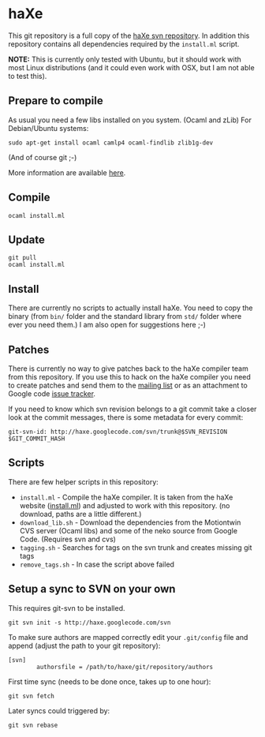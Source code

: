 # haXe

This git repository is a full copy of the [haXe svn repository](http://code.google.com/p/haxe/).
In addition this repository contains all dependencies required by the `install.ml` script.

**NOTE:** This is currently only tested with Ubuntu, but it should work with most Linux distributions
(and it could even work with OSX, but I am not able to test this).

## Prepare to compile

As usual you need a few libs installed on you system. (Ocaml and zLib) For Debian/Ubuntu systems:

```
sudo apt-get install ocaml camlp4 ocaml-findlib zlib1g-dev
```

(And of course git ;-)

More information are available [here](http://haxe.org/doc/build).

## Compile

```
ocaml install.ml
```

## Update

```
git pull
ocaml install.ml
```

## Install

There are currently no scripts to actually install haXe. You need to copy the binary (from `bin/` folder and 
the standard library from `std/` folder where ever you need them.)
I am also open for suggestions here ;-)

## Patches

There is currently no way to give patches back to the haXe compiler team from this repository. If you use this
to hack on the haXe compiler you need to create patches and send them to the [mailing list](https://groups.google.com/forum/#!forum/haxelang)
or as an attachment to Google code [issue tracker](http://code.google.com/p/haxe/issues/list).

If you need to know which svn revision belongs to a git commit take a closer look at the commit messages, there is some
metadata for every commit:
```
git-svn-id: http://haxe.googlecode.com/svn/trunk@$SVN_REVISION $GIT_COMMIT_HASH
```

## Scripts

There are few helper scripts in this repository:

* `install.ml` - Compile the haXe compiler. It is taken from the haXe website ([install.ml](http://haxe.org/file/install.ml))
and adjusted to work with this repository. (no download, paths are a little different.)
* `download_lib.sh` - Download the dependencies from the Motiontwin CVS server (Ocaml libs) and some of the neko source from
Google Code. (Requires svn and cvs)
* `tagging.sh` - Searches for tags on the svn trunk and creates missing git tags
* `remove_tags.sh` - In case the script above failed

## Setup a sync to SVN on your own

This requires git-svn to be installed.

```
git svn init -s http://haxe.googlecode.com/svn
```
To make sure authors are mapped correctly edit your `.git/config` file and append (adjust the path to your git repository):
```
[svn]
		authorsfile = /path/to/haxe/git/repository/authors
```

First time sync (needs to be done once, takes up to one hour):

```
git svn fetch
```

Later syncs could triggered by:
```
git svn rebase
```